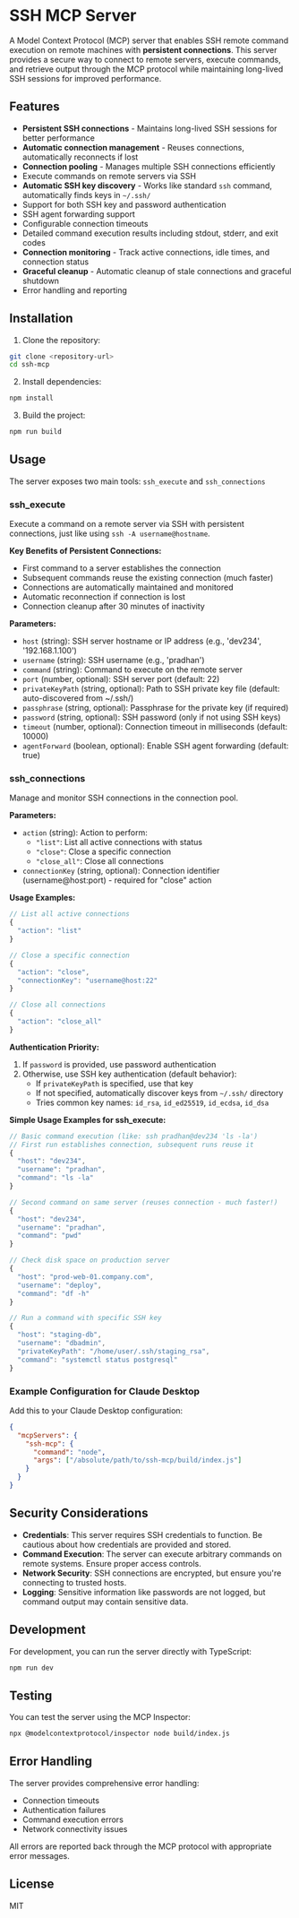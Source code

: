 # SSH MCP Server

A Model Context Protocol (MCP) server that enables SSH remote command execution on remote machines with **persistent connections**. This server provides a secure way to connect to remote servers, execute commands, and retrieve output through the MCP protocol while maintaining long-lived SSH sessions for improved performance.

## Features

- **Persistent SSH connections** - Maintains long-lived SSH sessions for better performance
- **Automatic connection management** - Reuses connections, automatically reconnects if lost
- **Connection pooling** - Manages multiple SSH connections efficiently
- Execute commands on remote servers via SSH
- **Automatic SSH key discovery** - Works like standard `ssh` command, automatically finds keys in `~/.ssh/`
- Support for both SSH key and password authentication
- SSH agent forwarding support
- Configurable connection timeouts
- Detailed command execution results including stdout, stderr, and exit codes
- **Connection monitoring** - Track active connections, idle times, and connection status
- **Graceful cleanup** - Automatic cleanup of stale connections and graceful shutdown
- Error handling and reporting

## Installation

1. Clone the repository:
```bash
git clone <repository-url>
cd ssh-mcp
```

2. Install dependencies:
```bash
npm install
```

3. Build the project:
```bash
npm run build
```

## Usage

The server exposes two main tools: `ssh_execute` and `ssh_connections`

### ssh_execute

Execute a command on a remote server via SSH with persistent connections, just like using `ssh -A username@hostname`.

**Key Benefits of Persistent Connections:**
- First command to a server establishes the connection
- Subsequent commands reuse the existing connection (much faster)
- Connections are automatically maintained and monitored
- Automatic reconnection if connection is lost
- Connection cleanup after 30 minutes of inactivity

**Parameters:**
- `host` (string): SSH server hostname or IP address (e.g., 'dev234', '192.168.1.100')
- `username` (string): SSH username (e.g., 'pradhan')
- `command` (string): Command to execute on the remote server
- `port` (number, optional): SSH server port (default: 22)
- `privateKeyPath` (string, optional): Path to SSH private key file (default: auto-discovered from ~/.ssh/)
- `passphrase` (string, optional): Passphrase for the private key (if required)
- `password` (string, optional): SSH password (only if not using SSH keys)
- `timeout` (number, optional): Connection timeout in milliseconds (default: 10000)
- `agentForward` (boolean, optional): Enable SSH agent forwarding (default: true)

### ssh_connections

Manage and monitor SSH connections in the connection pool.

**Parameters:**
- `action` (string): Action to perform:
  - `"list"`: List all active connections with status
  - `"close"`: Close a specific connection
  - `"close_all"`: Close all connections
- `connectionKey` (string, optional): Connection identifier (username@host:port) - required for "close" action

**Usage Examples:**
```javascript
// List all active connections
{
  "action": "list"
}

// Close a specific connection
{
  "action": "close",
  "connectionKey": "username@host:22"
}

// Close all connections
{
  "action": "close_all"
}
```

**Authentication Priority:**
1. If `password` is provided, use password authentication
2. Otherwise, use SSH key authentication (default behavior):
   - If `privateKeyPath` is specified, use that key
   - If not specified, automatically discover keys from `~/.ssh/` directory
   - Tries common key names: `id_rsa`, `id_ed25519`, `id_ecdsa`, `id_dsa`

**Simple Usage Examples for ssh_execute:**
```javascript
// Basic command execution (like: ssh pradhan@dev234 'ls -la')
// First run establishes connection, subsequent runs reuse it
{
  "host": "dev234",
  "username": "pradhan", 
  "command": "ls -la"
}

// Second command on same server (reuses connection - much faster!)
{
  "host": "dev234",
  "username": "pradhan", 
  "command": "pwd"
}

// Check disk space on production server
{
  "host": "prod-web-01.company.com",
  "username": "deploy",
  "command": "df -h"
}

// Run a command with specific SSH key
{
  "host": "staging-db",
  "username": "dbadmin",
  "privateKeyPath": "/home/user/.ssh/staging_rsa",
  "command": "systemctl status postgresql"
}
```

### Example Configuration for Claude Desktop

Add this to your Claude Desktop configuration:

```json
{
  "mcpServers": {
    "ssh-mcp": {
      "command": "node",
      "args": ["/absolute/path/to/ssh-mcp/build/index.js"]
    }
  }
}
```

## Security Considerations

- **Credentials**: This server requires SSH credentials to function. Be cautious about how credentials are provided and stored.
- **Command Execution**: The server can execute arbitrary commands on remote systems. Ensure proper access controls.
- **Network Security**: SSH connections are encrypted, but ensure you're connecting to trusted hosts.
- **Logging**: Sensitive information like passwords are not logged, but command output may contain sensitive data.

## Development

For development, you can run the server directly with TypeScript:

```bash
npm run dev
```

## Testing

You can test the server using the MCP Inspector:

```bash
npx @modelcontextprotocol/inspector node build/index.js
```

## Error Handling

The server provides comprehensive error handling:
- Connection timeouts
- Authentication failures
- Command execution errors
- Network connectivity issues

All errors are reported back through the MCP protocol with appropriate error messages.

## License

MIT

